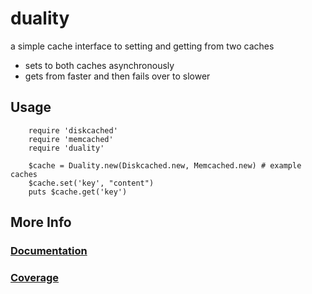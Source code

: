 duality
=======

a simple cache interface to setting and getting from two caches

* sets to both caches asynchronously
* gets from faster and then fails over to slower

## Usage

        require 'diskcached'
        require 'memcached'
        require 'duality'
        
        $cache = Duality.new(Diskcached.new, Memcached.new) # example caches
        $cache.set('key', "content")
        puts $cache.get('key')
        
## More Info

### [Documentation](http://rubyops.github.com/diskcached/doc/) 
### [Coverage](http://rubyops.github.com/diskcached/coverage/)


